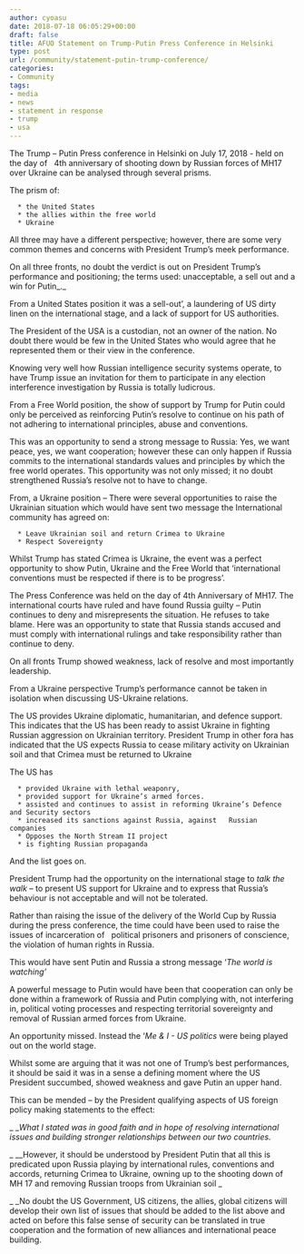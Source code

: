 ```yaml
---
author: cyoasu
date: 2018-07-18 06:05:29+00:00
draft: false
title: AFUO Statement on Trump-Putin Press Conference in Helsinki
type: post
url: /community/statement-putin-trump-conference/
categories:
- Community
tags:
- media
- news
- statement in response
- trump
- usa
---
```


The Trump – Putin Press conference in Helsinki on July 17, 2018 - held on the day of   4th anniversary of shooting down by Russian forces of MH17 over Ukraine can be analysed through several prisms.




The prism of:






 	  * the United States
 	  * the allies within the free world
 	  * Ukraine



All three may have a different perspective; however, there are some very common themes and concerns with President Trump’s meek performance.




On all three fronts, no doubt the verdict is out on President Trump’s performance and positioning; the terms used: unacceptable, a sell out and a win for Putin_._




From a United States position it was a sell-out’, a laundering of US dirty linen on the international stage, and a lack of support for US authorities.




The President of the USA is a custodian, not an owner of the nation. No doubt there would be few in the United States who would agree that he represented them or their view in the conference.




Knowing very well how Russian intelligence security systems operate, to have Trump issue an invitation for them to participate in any election interference investigation by Russia is totally ludicrous.




From a Free World position, the show of support by Trump for Putin could only be perceived as reinforcing Putin’s resolve to continue on his path of not adhering to international principles, abuse and conventions.




This was an opportunity to send a strong message to Russia: Yes, we want peace, yes, we want cooperation; however these can only happen if Russia commits to the international standards values and principles by which the free world operates. This opportunity was not only missed; it no doubt strengthened Russia’s resolve not to have to change.




From, a Ukraine position – There were several opportunities to raise the Ukrainian situation which would have sent two message the International community has agreed on:






 	  * Leave Ukrainian soil and return Crimea to Ukraine
 	  * Respect Sovereignty



Whilst Trump has stated Crimea is Ukraine, the event was a perfect opportunity to show Putin, Ukraine and the Free World that ‘international conventions must be respected if there is to be progress’.




The Press Conference was held on the day of 4th Anniversary of MH17. The international courts have ruled and have found Russia guilty – Putin continues to deny and misrepresents the situation. He refuses to take blame. Here was an opportunity to state that Russia stands accused and must comply with international rulings and take responsibility rather than continue to deny.




On all fronts Trump showed weakness, lack of resolve and most importantly leadership.




From a Ukraine perspective Trump’s performance cannot be taken in isolation when discussing US-Ukraine relations.




The US provides Ukraine diplomatic, humanitarian, and defence support. This indicates that the US has been ready to assist Ukraine in fighting Russian aggression on Ukrainian territory. President Trump in other fora has indicated that the US expects Russia to cease military activity on Ukrainian soil and that Crimea must be returned to Ukraine




The US has






 	  * provided Ukraine with lethal weaponry,
 	  * provided support for Ukraine’s armed forces.
 	  * assisted and continues to assist in reforming Ukraine’s Defence and Security sectors
 	  * increased its sanctions against Russia, against   Russian companies
 	  * Opposes the North Stream II project
 	  * is fighting Russian propaganda



And the list goes on.




President Trump had the opportunity on the international stage to _talk the walk_ – to present US support for Ukraine and to express that Russia’s behaviour is not acceptable and will not be tolerated.




Rather than raising the issue of the delivery of the World Cup by Russia during the press conference, the time could have been used to raise the issues of incarceration of   political prisoners and prisoners of conscience, the violation of human rights in Russia.




This would have sent Putin and Russia a strong message ‘_The world is watching’_




A powerful message to Putin would have been that cooperation can only be done within a framework of Russia and Putin complying with, not interfering in, political voting processes and respecting territorial sovereignty and removal of Russian armed forces from Ukraine.




An opportunity missed. Instead the ‘_Me & I - US politics_ were being played out on the world stage.




Whilst some are arguing that it was not one of Trump’s best performances, it should be said it was in a sense a defining moment where the US President succumbed, showed weakness and gave Putin an upper hand.




This can be mended – by the President qualifying aspects of US foreign policy making statements to the effect:




_ __What I stated was in good faith and in hope of resolving international issues and building stronger relationships between our two countries._




_ __However, it should be understood by President Putin that all this is predicated upon Russia playing by international rules, conventions and accords, returning Crimea to Ukraine, owning up to the shooting down of MH 17 and removing Russian troops from Ukrainian soil _




_ _No doubt the US Government, US citizens, the allies, global citizens will develop their own list of issues that should be added to the list above and acted on before this false sense of security can be translated in true cooperation and the formation of new alliances and international peace building.
